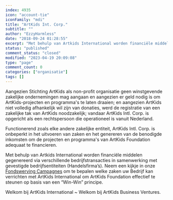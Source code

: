 ```yaml
---
index: 4935
icon: "account-tie"
iconFamily: "mdi"
title: "ArtKids Int. Corp."
subtitle: ""
author: "EzzyHarmless"
date: "2018-09-24 01:28:55"
excerpt: "Met behulp van Artkids International worden financiële middelen gegenereerd via verschillende bedrijfstransacties in samenwerking met gevestigde bedrijfsentiteiten (Handelsfirma’s) om ArtKids Foundation effectief te steunen op basis van een “Win-Win” principe."
status: "published"
comment_status: "closed"
modified: "2023-04-19 20:09:08"
type: "page"
comment_count: 0
categories: ["organisatie"]
tags: []
---
```


Aangezien Stichting ArtKids als non-profit organisatie geen winstgevende zakelijke ondernemingen mag aangaan en aangezien er geld nodig is om ArtKids-projecten en programma's te laten draaien; en aangezien ArtKids niet volledig afhankelijk wil zijn van donaties, werd de registratie van een zakelijke tak van ArtKids noodzakelijk; vandaar ArtKids Intl. Corp. is opgericht als een rechtspersoon die operationeel is vanuit Nederland.

Functionerend zoals elke andere zakelijke entiteit, ArtKids Intl. Corp. is onbeperkt in het uitvoeren van zaken en het genereren van de benodigde inkomsten om de projecten en programma's van ArtKids Foundation adequaat te financieren.

Met behulp van Artkids International worden financiële middelen gegenereerd via verschillende bedrijfstransacties in samenwerking met gevestigde bedrijfsentiteiten (Handelsfirma’s). Neem een kijkje in onze [Fondswerving Campagnes](/nl/fondswerving-campagnes/) om te bepalen welke zaken uw Bedrijf kan verrichten met ArtKids International om ArtKids Foundation effectief te steunen op basis van een “Win-Win” principe.

Welkom bij ArtKids International ~ Welkom bij ArtKids Business Ventures.